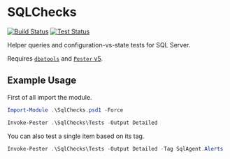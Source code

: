 # SQLChecks
[![Build Status](https://img.shields.io/appveyor/ci/taddison/SQLChecks.svg)](https://ci.appveyor.com/project/taddison/sqlchecks)
[![Test Status](https://img.shields.io/appveyor/tests/taddison/SQLChecks.svg)](https://ci.appveyor.com/project/taddison/sqlchecks/build/tests)

Helper queries and configuration-vs-state tests for SQL Server.

Requires [`dbatools`](https://dbatools.io/) and [`Pester` v5](https://pester.dev/docs/migrations/breaking-changes-in-v5).

<!-- For more information refer to [the documentation](./docs/Readme.md). -->

## Example Usage
First of all import the module.

```powershell
Import-Module .\SqlChecks.psd1 -Force
```

```powershell
Invoke-Pester .\SqlChecks\Tests -Output Detailed
```

You can also test a single item based on its tag.

```powershell
Invoke-Pester .\SqlChecks\Tests -Output Detailed -Tag SqlAgent.Alerts
```

<!-- You can find some example configuration files in the `examples` folder. -->
